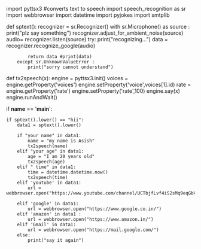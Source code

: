 import pyttsx3 #converts text to speech
import speech_recognition as sr
import webbrowser
import datetime
import pyjokes
import smtplib

def sptext():
    recognizer = sr.Recognizer()
    with sr.Microphone() as source :
        print("plz say something")
        recognizer.adjust_for_ambient_noise(source)
        audio= recognizer.listen(source)
        try:
            print("recognizing...")
            data = recognizer.recognize_google(audio)
            
            return data #print(data)
        except sr.UnknownValueError :
            print("sorry cannot understand")

def tx2speech(x):
    engine = pyttsx3.init()
    voices = engine.getProperty('voices')
    engine.setProperty('voice',voices[1].id)
    rate = engine.getProperty('rate')
    engine.setProperty('rate',100)
    engine.say(x)
    engine.runAndWait()

if __name__ == '__main__':

    if sptext().lower() == "hii":
        data1 = sptext().lower()

        if "your name" in data1:
            name = "my name is Asish"
            tx2speech(name)
        elif "your age" in data1:
            age = "I am 20 years old"
            tx2speech(age)
        elif " time" in data1:
            time = datetime.datetime.now()
            tx2speech(time)
        elif 'youtube' in data1:
            url = webbrowser.open("https://www.youtube.com/channel/UCTbjfLvf4iS2sMq9eqGbV9g")
            
        elif 'google' in data1:
            url = webbrowser.open("https://www.google.co.in/")
        elif 'amazon' in data1 :
            url = webbrowser.open("https://www.amazon.in/")
        elif 'Gmail' in data1:
            url = webbrowser.open("https://mail.google.com/")
        else:
            print("say it again")
